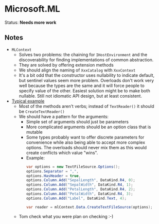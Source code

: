 # Microsoft.ML

Status: **Needs more work**

## Notes

* `MLContext`
    - Solves two problems: the chaining for `IHostEnvironment` and the
      discoverability for finding implementations of common abstraction.
    - They are solved by offering extension methods
    - We should align the naming of `XxxCatalog` with `XxxContext`
    - It's a bit odd that the constructor uses nullability to indicate default,
      but sentinel values seem more problem. Overloads don't work very well
      because the types are the same and it will force people to specify value
      of the other. Easiest solution might be to make both nullable. Still not
      idiomatic API design, but at least consistent.
* [Typical example](https://dotnet.microsoft.com/learn/machinelearning-ai/ml-dotnet-get-started-tutorial)
    - Most of the methods aren't verbs; instead of `TextReader()` it should be
      `CreateTextReader()`
    - We should have a pattern for the arguments:
        - Simple set of arguments should just be parameters
        - More complicated arguments should be an option class that is mutable
        - Some types probably want to offer discrete parameters for convenience
          while also being able to accept more complex options. The overloads
          should never mix them as this would create conflicts which value
          "wins".
        - Example:
            ```C#
            var options = new TextFileSource.Options();
            options.Separator = ",",
            options.HasHeader = true,
            options.Column.Add("SepalLength", DataKind.R4, 0);
            options.Column.Add("SepalWidth", DataKind.R4, 1);
            options.Column.Add("PetalLength", DataKind.R4, 2);
            options.Column.Add("PetalWidth", DataKind.R4, 3);
            options.Column.Add("Label", DataKind.Text, 4);

            var reader = mlContext.Data.CreateTextFileSource(options);
            ```
    - Tom check what you were plan on checking :-)